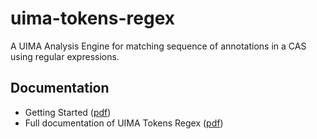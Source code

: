 # uima-tokens-regex

A UIMA Analysis Engine for matching sequence of annotations in a CAS using regular expressions. 

## Documentation

* Getting Started ([pdf](https://logiciels.lina.univ-nantes.fr/redmine/attachments/download/398/TermSuite-TokenRegex-GettingStarted-1.6.pdf))
* Full documentation of UIMA Tokens Regex ([pdf](https://logiciels.lina.univ-nantes.fr/redmine/attachments/download/508/uima-tokens-regex-documentation.pdf))
